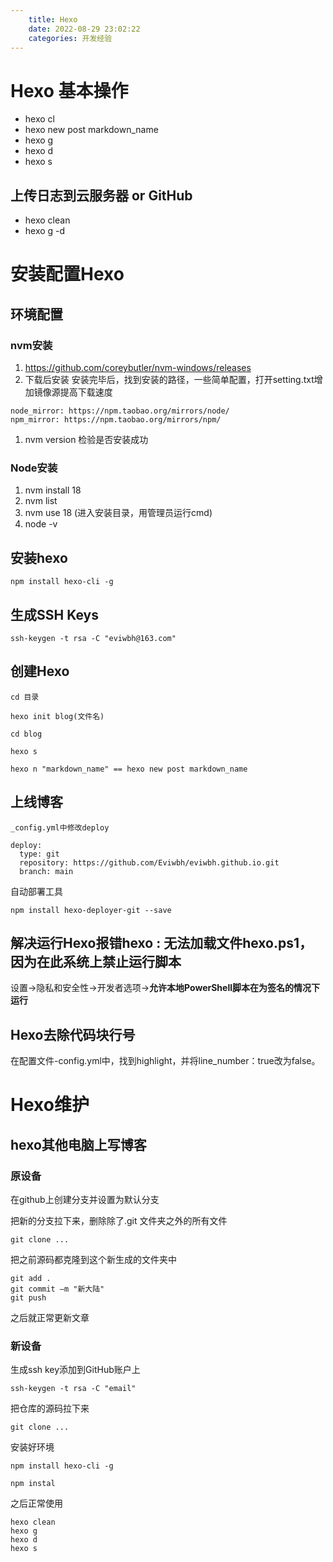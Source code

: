```yaml
---
    title: Hexo
    date: 2022-08-29 23:02:22 
    categories: 开发经验
---
```



# Hexo 基本操作

- hexo cl
- hexo new post markdown_name
- hexo g
- hexo d
- hexo s

## 上传日志到云服务器 or GitHub

- hexo clean
- hexo g -d

# 安装配置Hexo

## 环境配置

### nvm安装

1. https://github.com/coreybutler/nvm-windows/releases
2. 下载后安装 安装完毕后，找到安装的路径，一些简单配置，打开setting.txt增加镜像源提高下载速度

```none
node_mirror: https://npm.taobao.org/mirrors/node/
npm_mirror: https://npm.taobao.org/mirrors/npm/
```

1. nvm version 检验是否安装成功

### Node安装

1. nvm install 18
2. nvm list
3. nvm use 18 (进入安装目录，用管理员运行cmd)
4. node -v

## 安装hexo

```
npm install hexo-cli -g
```

## 生成SSH Keys

```
ssh-keygen -t rsa -C "eviwbh@163.com"
```



## 创建Hexo

```
cd 目录

hexo init blog(文件名)

cd blog

hexo s

hexo n "markdown_name" == hexo new post markdown_name

```


## 上线博客

```
_config.yml中修改deploy

deploy:
  type: git
  repository: https://github.com/Eviwbh/eviwbh.github.io.git
  branch: main
```

自动部署工具

```
npm install hexo-deployer-git --save
```

## 解决运行Hexo报错hexo : 无法加载文件hexo.ps1，因为在此系统上禁止运行脚本

设置->隐私和安全性->开发者选项->**允许本地PowerShell脚本在为签名的情况下运行**


## Hexo去除代码块行号
在配置文件-config.yml中，找到highlight，并将line_number：true改为false。



# Hexo维护

## hexo其他电脑上写博客

### 原设备

在github上创建分支并设置为默认分支

把新的分支拉下来，删除除了.git 文件夹之外的所有文件

```
git clone ...
```

把之前源码都克隆到这个新生成的文件夹中

```
git add .
git commit –m "新大陆"
git push
```

之后就正常更新文章

### 新设备

生成ssh key添加到GitHub账户上

```
ssh-keygen -t rsa -C "email"
```

把仓库的源码拉下来

```
git clone ...
```

安装好环境

```
npm install hexo-cli -g

npm instal
```

之后正常使用

```
hexo clean 
hexo g
hexo d 
hexo s
```

